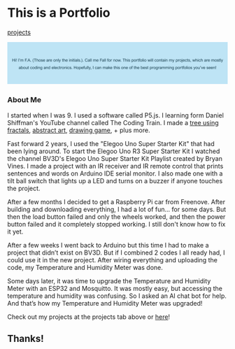 # This is a Portfolio

[projects](Projects.md)

![](GithubWebsiteHeadline.png)
### About Me
I started when I was 9. I used a software called P5.js. I learning form Daniel Shiffman's YouTube channel called The Coding Train. I made a [tree using fractals](https://editor.p5js.org/F12/sketches/Db1CgRsBo), [abstract art](https://editor.p5js.org/F12/sketches/-IKibwxcz), [drawing game](https://editor.p5js.org/F12/sketches/vHkDAzvx-), + plus more.

Fast forward 2 years, I used the "Elegoo Uno Super Starter Kit" that had been lying around. To start the Elegoo Uno R3 Super Starter Kit I watched the channel BV3D's Elegoo Uno Super Starter Kit Playlist created by Bryan Vines. I made a project with an IR receiver and IR remote control that prints sentences and words on Arduino IDE serial monitor. I also made one with a tilt ball switch that lights up a LED and turns on a buzzer if anyone touches the project.

After a few months I decided to get a Raspberry Pi car from Freenove. After building and downloading everything, I had a lot of fun... for some days. But then the load button failed and only the wheels worked, and then the power button failed and it completely stopped working. I still don't know how to fix it yet.

After a few weeks I went back to Arduino but this time I had to make a project that didn’t exist on BV3D. But if I combined 2 codes I all ready had, I could use it in the new project. After wiring everything and uploading the code, my Temperature and Humidity Meter was done.

Some days later, it was time to upgrade the Temperature and Humidity Meter with an ESP32 and Mosquitto. It was mostly easy, but accessing the temperature and humidity was confusing. So I asked an AI chat bot for help. And that’s how my Temperature and Humidity Meter was upgraded!

Check out my projects at the projects tab above or [here](Projects.md)!

## Thanks!
